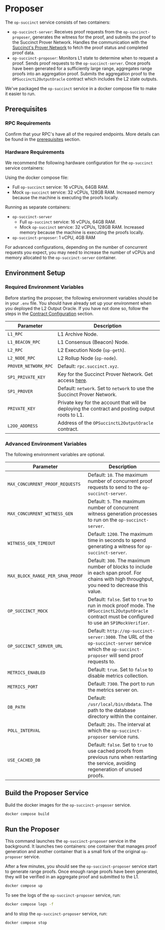 # Proposer

The `op-succinct` service consists of two containers:
- `op-succinct-server`: Receives proof requests from the `op-succinct-proposer`, generates the witness for the proof, and submits the proof to the Succinct Prover Network. Handles the communication with the [Succinct's Prover Network](https://docs.succinct.xyz/generating-proofs/prover-network) to fetch the proof status and completed proof data.
- `op-succinct-proposer`: Monitors L1 state to determine when to request a proof. Sends proof requests to the `op-succinct-server`. Once proofs have been generated for a sufficiently large range, aggregates range proofs into an aggregation proof. Submits the aggregation proof to the `OPSuccinctL2OutputOracle` contract which includes the L2 state outputs.

We've packaged the `op-succinct` service in a docker compose file to make it easier to run.

## Prerequisites

### RPC Requirements

Confirm that your RPC's have all of the required endpoints. More details can be found in the [prerequisites](../quick-start/prerequisites.md#requirements) section.

### Hardware Requirements

We recommend the following hardware configuration for the `op-succinct` service containers:

Using the docker compose file:

- Full `op-succinct` service: 16 vCPUs, 64GB RAM.
- Mock `op-succinct` service: 32 vCPUs, 128GB RAM. Increased memory because the machine is executing the proofs locally.

Running as separate containers:

- `op-succinct-server`
    - Full `op-succinct` service: 16 vCPUs, 64GB RAM.
    - Mock `op-succinct` service: 32 vCPUs, 128GB RAM. Increased memory because the machine is executing the proofs locally.
- `op-succinct-proposer`: 1 vCPU, 4GB RAM

For advanced configurations, depending on the number of concurrent requests you expect, you may need to increase the number of vCPUs and memory allocated to the `op-succinct-server` container.

## Environment Setup

### Required Environment Variables

Before starting the proposer, the following environment variables should be in your `.env` file. You should have already set up your environment when you deployed the L2 Output Oracle. If you have not done so, follow the steps in the [Contract Configuration](../contracts/configuration.md) section.

| Parameter | Description |
|-----------|-------------|
| `L1_RPC` | L1 Archive Node. |
| `L1_BEACON_RPC` | L1 Consensus (Beacon) Node. |
| `L2_RPC` | L2 Execution Node (`op-geth`). |
| `L2_NODE_RPC` | L2 Rollup Node (`op-node`). |
| `PROVER_NETWORK_RPC` | Default: `rpc.succinct.xyz`. |
| `SP1_PRIVATE_KEY` | Key for the Succinct Prover Network. Get access [here](https://docs.succinct.xyz/generating-proofs/prover-network). |
| `SP1_PROVER` | Default: `network`. Set to `network` to use the Succinct Prover Network. |
| `PRIVATE_KEY` | Private key for the account that will be deploying the contract and posting output roots to L1. |
| `L2OO_ADDRESS` | Address of the `OPSuccinctL2OutputOracle` contract. |

### Advanced Environment Variables

The following environment variables are optional.

| Parameter | Description |
|-----------|-------------|
| `MAX_CONCURRENT_PROOF_REQUESTS` | Default: `10`. The maximum number of concurrent proof requests to send to the `op-succinct-server`. |
| `MAX_CONCURRENT_WITNESS_GEN` | Default: `5`. The maximum number of concurrent witness generation processes to run on the `op-succinct-server`. |
| `WITNESS_GEN_TIMEOUT` | Default: `1200`. The maximum time in seconds to spend generating a witness for `op-succinct-server`. |
| `MAX_BLOCK_RANGE_PER_SPAN_PROOF` | Default: `300`. The maximum number of blocks to include in each span proof. For chains with high throughput, you need to decrease this value. |
| `OP_SUCCINCT_MOCK` | Default: `false`. Set to `true` to run in mock proof mode. The `OPSuccinctL2OutputOracle` contract must be configured to use an `SP1MockVerifier`. |
| `OP_SUCCINCT_SERVER_URL` | Default: `http://op-succinct-server:3000`. The URL of the `op-succinct-server` service which the `op-succinct-proposer` will send proof requests to. |
| `METRICS_ENABLED` | Default: `true`. Set to `false` to disable metrics collection. |
| `METRICS_PORT` | Default: `7300`. The port to run the metrics server on. |
| `DB_PATH` | Default: `/usr/local/bin/dbdata`. The path to the database directory within the container. |
| `POLL_INTERVAL` | Default: `20s`. The interval at which the `op-succinct-proposer` service runs. |
| `USE_CACHED_DB` | Default: `false`. Set to `true` to use cached proofs from previous runs when restarting the service, avoiding regeneration of unused proofs. |

## Build the Proposer Service

Build the docker images for the `op-succinct-proposer` service.

```bash
docker compose build
```

## Run the Proposer

This command launches the `op-succinct-proposer` service in the background. It launches two containers: one container that manages proof generation and another container that is a small fork of the original `op-proposer` service.

After a few minutes, you should see the `op-succinct-proposer` service start to generate range proofs. Once enough range proofs have been generated, they will be verified in an aggregate proof and submitted to the L1.

```bash
docker compose up
```

To see the logs of the `op-succinct-proposer` service, run:

```bash
docker compose logs -f
```

and to stop the `op-succinct-proposer` service, run:

```bash
docker compose stop
```